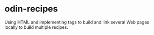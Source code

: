 # odin-recipes

Using HTML and implementing tags to build and link several Web pages locally to build multiple recipes.
